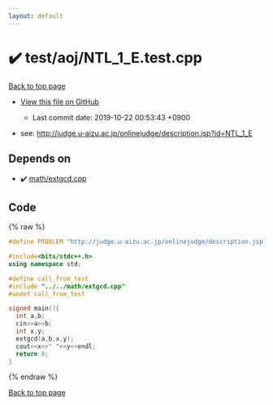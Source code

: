 ```yaml
---
layout: default
---
```


<!-- mathjax config similar to math.stackexchange -->
<script type="text/javascript" async
  src="https://cdnjs.cloudflare.com/ajax/libs/mathjax/2.7.5/MathJax.js?config=TeX-MML-AM_CHTML">
</script>
<script type="text/x-mathjax-config">
  MathJax.Hub.Config({
    TeX: { equationNumbers: { autoNumber: "AMS" }},
    tex2jax: {
      inlineMath: [ ['$','$'] ],
      processEscapes: true
    },
    "HTML-CSS": { matchFontHeight: false },
    displayAlign: "left",
    displayIndent: "2em"
  });
</script>

<script type="text/javascript" src="https://cdnjs.cloudflare.com/ajax/libs/jquery/3.4.1/jquery.min.js"></script>
<script src="https://cdn.jsdelivr.net/npm/jquery-balloon-js@1.1.2/jquery.balloon.min.js" integrity="sha256-ZEYs9VrgAeNuPvs15E39OsyOJaIkXEEt10fzxJ20+2I=" crossorigin="anonymous"></script>
<script type="text/javascript" src="../../../assets/js/copy-button.js"></script>
<link rel="stylesheet" href="../../../assets/css/copy-button.css" />


# :heavy_check_mark: test/aoj/NTL_1_E.test.cpp

<a href="../../../index.html">Back to top page</a>

* <a href="{{ site.github.repository_url }}/blob/master/test/aoj/NTL_1_E.test.cpp">View this file on GitHub</a>
    - Last commit date: 2019-10-22 00:53:43 +0900


* see: <a href="http://judge.u-aizu.ac.jp/onlinejudge/description.jsp?id=NTL_1_E">http://judge.u-aizu.ac.jp/onlinejudge/description.jsp?id=NTL_1_E</a>


## Depends on

* :heavy_check_mark: <a href="../../../library/math/extgcd.cpp.html">math/extgcd.cpp</a>


## Code

<a id="unbundled"></a>
{% raw %}
```cpp
#define PROBLEM "http://judge.u-aizu.ac.jp/onlinejudge/description.jsp?id=NTL_1_E"

#include<bits/stdc++.h>
using namespace std;

#define call_from_test
#include "../../math/extgcd.cpp"
#undef call_from_test

signed main(){
  int a,b;
  cin>>a>>b;
  int x,y;
  extgcd(a,b,x,y);
  cout<<x<<" "<<y<<endl;
  return 0;
}

```
{% endraw %}

<a href="../../../index.html">Back to top page</a>

